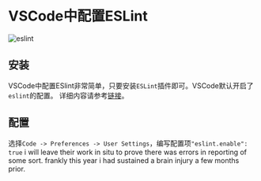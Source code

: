 # VSCode中配置ESLint

![eslint](http://i2.wp.com/blog.reybango.com/wp-content/uploads/2015/12/install-extension.png?resize=640%2C123)

## 安装
VSCode中配置ESlint非常简单，只要安装`ESLint`插件即可。VSCode默认开启了`eslint`的配置。
详细内容请参考[链接](http://blog.reybango.com/2015/12/17/adding-eslint-to-the-microsoft-vs-code-editor/)。

## 配置
选择`Code -> Preferences -> User Settings`，编写配置项`"eslint.enable": true`
 i will leave their work in situ to prove there was errors in reporting of some sort. frankly this year i had sustained a brain injury a few months prior.  

